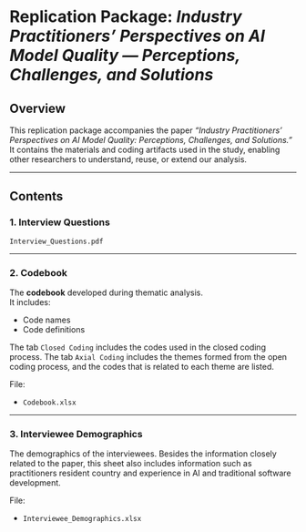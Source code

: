 # Replication Package: *Industry Practitioners’ Perspectives on AI Model Quality — Perceptions, Challenges, and Solutions*

## Overview

This replication package accompanies the paper *“Industry Practitioners’ Perspectives on AI Model Quality: Perceptions, Challenges, and Solutions.”*  
It contains the materials and coding artifacts used in the study, enabling other researchers to understand, reuse, or extend our analysis.

---

## Contents

### 1. Interview Questions 
`Interview_Questions.pdf`

---

### 2. Codebook
The **codebook** developed during thematic analysis.  
It includes:
- Code names
- Code definitions

The tab `Closed Coding` includes the codes used in the closed coding process.
The tab `Axial Coding` includes the themes formed from the open coding process, and the codes that is related to each theme are listed.

File:  
- `Codebook.xlsx`

---

### 3. Interviewee Demographics
The demographics of the interviewees. Besides the information closely related to the paper, this sheet also includes information such as practitioners resident country and experience in AI and traditional software development.

File:  
- `Interviewee_Demographics.xlsx`
